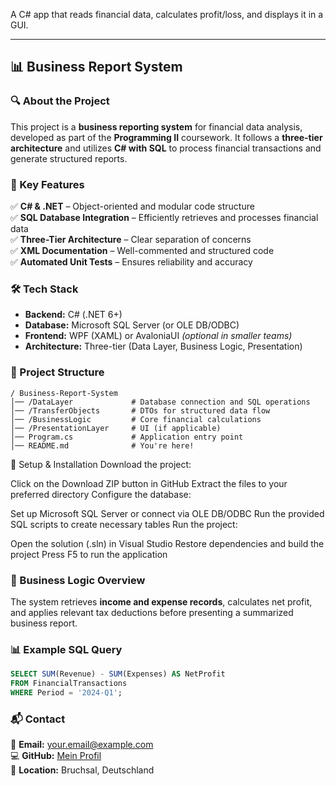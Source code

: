 A C# app that reads financial data, calculates profit/loss, and displays it in a GUI.

 

---  

## **📊 Business Report System**  

### **🔍 About the Project**  
This project is a **business reporting system** for financial data analysis, developed as part of the **Programming II** coursework. It follows a **three-tier architecture** and utilizes **C# with SQL** to process financial transactions and generate structured reports.  

### **🚀 Key Features**  
✅ **C# & .NET** – Object-oriented and modular code structure  
✅ **SQL Database Integration** – Efficiently retrieves and processes financial data  
✅ **Three-Tier Architecture** – Clear separation of concerns  
✅ **XML Documentation** – Well-commented and structured code  
✅ **Automated Unit Tests** – Ensures reliability and accuracy  

### **🛠 Tech Stack**  
- **Backend:** C# (.NET 6+)  
- **Database:** Microsoft SQL Server (or OLE DB/ODBC)  
- **Frontend:** WPF (XAML) or AvaloniaUI *(optional in smaller teams)*  
- **Architecture:** Three-tier (Data Layer, Business Logic, Presentation)  

### **📂 Project Structure**  
```
/ Business-Report-System
│── /DataLayer             # Database connection and SQL operations
│── /TransferObjects       # DTOs for structured data flow
│── /BusinessLogic         # Core financial calculations
│── /PresentationLayer     # UI (if applicable)
│── Program.cs             # Application entry point
│── README.md              # You're here!
```

📌 Setup & Installation
Download the project:

Click on the Download ZIP button in GitHub
Extract the files to your preferred directory
Configure the database:

Set up Microsoft SQL Server or connect via OLE DB/ODBC
Run the provided SQL scripts to create necessary tables
Run the project:

Open the solution (.sln) in Visual Studio
Restore dependencies and build the project
Press F5 to run the application

### **📝 Business Logic Overview**  
The system retrieves **income and expense records**, calculates net profit, and applies relevant tax deductions before presenting a summarized business report.  

### **📊 Example SQL Query**  
```sql
SELECT SUM(Revenue) - SUM(Expenses) AS NetProfit
FROM FinancialTransactions
WHERE Period = '2024-Q1';
```

### **📬 Contact**  
💌 **Email:** your.email@example.com  
💻 **GitHub:** [Mein Profil](https://github.com/eliemengi)  
📍 **Location:** Bruchsal, Deutschland  
